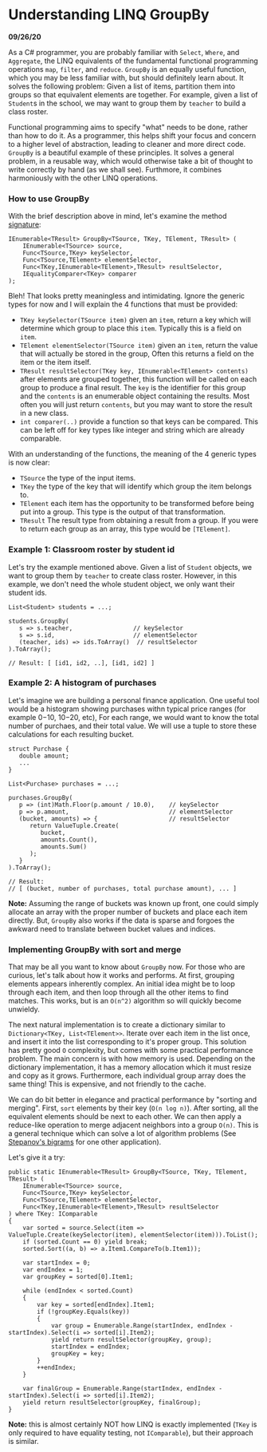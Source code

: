 Understanding LINQ GroupBy
==========================

**09/26/20**

As a C# programmer, you are probably familiar with  `Select`, `Where`, and `Aggregate`,
the LINQ equivalents of the fundamental functional programming operations `map`, `filter`, and `reduce`. 
`GroupBy` is an equally useful function, which you may be less familiar with, but should definitely learn about.
It solves the following problem:
Given a list of items, partition them into groups so that equivalent elements are together.
For example, given a list of `Student`s in the school, we may want to
group them by `teacher` to build a class roster.

Functional programming aims to specify "what" needs to be done, rather than how to do it.
As a programmer, this helps shift your focus and concern to a higher level of abstraction,
leading to cleaner and more direct code.
`GroupBy` is a beautiful example of these principles.
It solves a general problem, in a reusable way, which would otherwise take a bit of thought to write correctly
by hand (as we shall see).
Furthmore, it combines harmoniously with the other LINQ operations.

### How to use GroupBy

With the brief description above in mind,
let's examine the method [signature][2]:

    IEnumerable<TResult> GroupBy<TSource, TKey, TElement, TResult> (
        IEnumerable<TSource> source,
        Func<TSource,TKey> keySelector,
        Func<TSource,TElement> elementSelector,
        Func<TKey,IEnumerable<TElement>,TResult> resultSelector,
        IEqualityComparer<TKey> comparer
    );

Bleh! That looks pretty meaningless and intimidating.
Ignore the generic types for now and I will explain the 4 functions that must be provided:

- `TKey keySelector(TSource item)` given an `item`, return a key which will determine which group to place this `item`. Typically this is a field on `item`.
- `TElement elementSelector(TSource item)` given an `item`, return the value that will actually be stored in the group,
  Often this returns a field on the item or the item itself. 
- `TResult resultSelector(TKey key, IEnumerable<TElement> contents)` after elements are grouped together,
this function will be called on each group to produce a final result. The `key` is the identifier for this group and the `contents` is an enumerable
object containing the results. Most often you will just return `contents`, but you may want to store the result in a new class.
- `int comparer(..)` provide a function so that keys can be compared.
   This can be left off for key types like integer and string which are already comparable.

With an understanding of the functions, the meaning of the 4 generic types is now clear:

- `TSource` the type of the input items.
- `TKey` the type of the key that will identify which group the item belongs to.
- `TElement` each item has the opportunity to be transformed before being put into a group.
   This type is the output of that transformation.   
- `TResult` The result type from obtaining a result from a group. If you were to return each group as an array, this type would be `[TElement]`.

### Example 1: Classroom roster by student id 

Let's try the example mentioned above.
Given a list of `Student` objects,
we want to group them by `teacher` to create class roster.
However, in this example, we don't need the whole student object,
we only want their student ids.

    List<Student> students = ...;
   
    students.GroupBy(
       s => s.teacher,                 // keySelector
       s => s.id,                      // elementSelector
       (teacher, ids) => ids.ToArray()  // resultSelector
    ).ToArray();

    // Result: [ [id1, id2, ..], [id1, id2] ] 

### Example 2: A histogram of purchases

Let's imagine we are building a personal finance application.
One useful tool would be a histogram showing purchases withn typical 
price ranges (for example $0-$10, $10-$20, etc), 
For each range, we would want to know the total number of purchaes, and their total value.
We will use a tuple to store these calculations for each resulting bucket.

    struct Purchase {
       double amount;
       ...
    }

    List<Purchase> purchases = ...;
   
    purchases.GroupBy(
       p => (int)Math.Floor(p.amount / 10.0),    // keySelector
       p => p.amount,                            // elementSelector
       (bucket, amounts) => {                    // resultSelector
          return ValueTuple.Create(
             bucket,
             amounts.Count(),
             amounts.Sum()
          );
       }
    ).ToArray();
   
    // Result:
    // [ (bucket, number of purchases, total purchase amount), ... ]


**Note:** Assuming the range of buckets was known up front,
one could simply allocate an array with the proper
number of buckets and place each item directly.
But, `GroupBy` also works if the data is sparse and 
forgoes the awkward need to translate between bucket values and indices.
  
### Implementing GroupBy with sort and merge

That may be all you want to know about `GroupBy` now.
For those who are curious, let's talk about how it works and performs.
At first, grouping elements appears inherently complex. 
An initial idea might be to loop through each item, and then loop through all the other items to find matches.
This works, but is an `O(n^2)` algorithm so will quickly become unwieldy. 

The next natural implementation is to create a dictionary similar to `Dictionary<TKey, List<TElement>>`.
Iterate over each item in the list once, and insert it into the list corresponding to it's proper group.
This solution has pretty good `O` complexity, but comes with some practical performance problem.
The main concern is with how memory is used.
Depending on the dictionary implementation, it has a memory allocation which it must resize and copy as it grows.
Furthermore, each individual group array does the same thing!
This is expensive, and not friendly to the cache.

We can do bit better in elegance and practical performance by "sorting and merging".
First, `sort` elements by their key (`O(n log n)`).
After sorting, all the equivalent elements should be next to each other.
We can then apply a reduce-like operation to merge adjacent neighbors into a group `O(n)`.
This is a general technique which can solve a lot of algorithm problems (See [Stepanov's bigrams][3] for one other application).

Let's give it a try:

    public static IEnumerable<TResult> GroupBy<TSource, TKey, TElement, TResult> (
        IEnumerable<TSource> source,
        Func<TSource,TKey> keySelector,
        Func<TSource,TElement> elementSelector,
        Func<TKey,IEnumerable<TElement>,TResult> resultSelector
    ) where TKey: IComparable
    {
        var sorted = source.Select(item => ValueTuple.Create(keySelector(item), elementSelector(item))).ToList();
        if (sorted.Count == 0) yield break;
        sorted.Sort((a, b) => a.Item1.CompareTo(b.Item1));

        var startIndex = 0;
        var endIndex = 1;
        var groupKey = sorted[0].Item1;

        while (endIndex < sorted.Count)
        {
            var key = sorted[endIndex].Item1;
            if (!groupKey.Equals(key))
            {
                var group = Enumerable.Range(startIndex, endIndex - startIndex).Select(i => sorted[i].Item2);
                yield return resultSelector(groupKey, group);
                startIndex = endIndex;
                groupKey = key;
            }
            ++endIndex;
        }

        var finalGroup = Enumerable.Range(startIndex, endIndex - startIndex).Select(i => sorted[i].Item2);
        yield return resultSelector(groupKey, finalGroup);
    }

**Note:** this is almost certainly NOT how LINQ is exactly implemented (`TKey` is only required to have equality testing, not `IComparable`),
but their approach is similar. 

[2]: https://docs.microsoft.com/en-us/dotnet/api/system.linq.enumerable.groupby?view=netcore-3.1#definition
[3]: https://github.com/psoberoi/stepanov-conversations-course/blob/master/styles/fortran4.cpp
